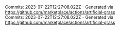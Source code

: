 Commits: 2023-07-22T12:27:08.022Z - Generated via https://github.com/marketplace/actions/artificial-grass
<br>
Commits: 2023-07-22T12:27:08.022Z - Generated via https://github.com/marketplace/actions/artificial-grass
<br>
